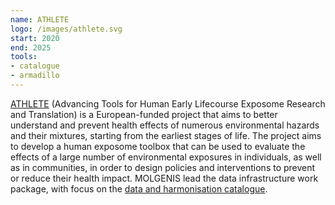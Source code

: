 ```yaml
---
name: ATHLETE
logo: /images/athlete.svg 
start: 2020
end: 2025
tools:
- catalogue
- armadillo
---
```


[ATHLETE](https://athleteproject.eu/) (Advancing Tools for Human Early Lifecourse Exposome Research and Translation) is a European-funded project that aims to better understand and 
prevent health effects of numerous environmental hazards and their mixtures, starting from the earliest stages of life. The project aims to develop a human 
exposome toolbox that can be used to evaluate the effects of a large number of environmental exposures in individuals, as well as in communities, in order 
to design policies and interventions to prevent or reduce their health impact. MOLGENIS lead the data infrastructure work package, with focus on the [data 
and harmonisation catalogue](https://data-catalogue.molgeniscloud.org/catalogue/catalogue/ATHLETE).